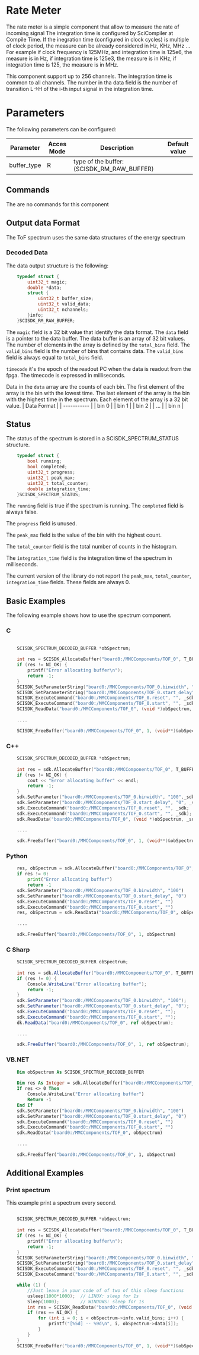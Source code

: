 # Rate Meter

The rate meter is a simple component that allow to measure the rate of incoming signal
The integration time is configured by SciCompiler at Compile Time.
If the inegration time (configured in clock cycles) is multiple of clock period, the measure can be already considered in Hz, KHz, MHz ...
For example if clock frequency is 125MHz, and integration time is 125e6, the measure is in Hz, if integration time is 125e3, the measure is in KHz, if integration time is 125, the measure is in MHz.

This component support up to 256 channels.
The integration time is common to all channels.
The number in tha data field is the number of transition L->H of the i-th input signal in the integration time.


# Parameters
The following parameters can be configured:

| Parameter         | Acces Mode | Description                                                                              | Default value |
| ----------------- | ---------- | ---------------------------------------------------------------------------------------- | ------------- |
| buffer_type       | R          | type of the buffer: (SCISDK_RM_RAW_BUFFER)                                               |               |




## Commands
The are no commands for this component



## Output data Format

The ToF spectrum uses the same data structures of the energy spectrum
### Decoded Data
The data output structure is the following:

```c
	typedef struct {
		uint32_t magic;					
		double *data;					
		struct {
			uint32_t buffer_size;		
			uint32_t valid_data;		
			uint32_t nchannels;			
		}info;
	}SCISDK_RM_RAW_BUFFER;

```

The `magic` field is a 32 bit value that identify the data format.
The `data` field is a pointer to the data buffer. The data buffer is an array of 32 bit values. The number of elements in the array is defined by the `total_bins` field. The `valid_bins` field is the number of bins that contains data. The `valid_bins` field is always equal to `total_bins` field. 

`timecode` it's the epoch of the readout PC when the data is readout from the fpga. The timecode is expressed in milliseconds.

Data in the `data` array are the counts of each bin. The first element of the array is the bin with the lowest time. The last element of the array is the bin with the highest time in the spectrum.
Each element of the array is a 32 bit value. 
| Data Format |
| ----------- |
| bin 0       |
| bin 1       |
| bin 2       |
| ...         |
| bin n       |


## Status
The status of the spectrum is stored in a SCISDK_SPECTRUM_STATUS structure.
    
```c
    typedef struct {
		bool running;					
		bool completed;					
		uint32_t progress;				
		uint32_t peak_max;				
		uint32_t total_counter;			
		double integration_time;		
    }SCISDK_SPECTRUM_STATUS;
```

The `running` field is true if the spectrum is running.
The `completed` field is  always false.
 
The `progress` field is unused.

The `peak_max` field is the value of the bin with the highest count. 

The `total_counter` field is the total number of counts in the histogram.

The `integration_time` field is the integration time of the spectrum in milliseconds.

The current version of the library do not report the `peak_max`, `total_counter`,  `integration_time` fields. These fields are always 0.


## Basic Examples
The following example shows how to use the spectrum component.

### C
```c

    SCISDK_SPECTRUM_DECODED_BUFFER *obSpectrum;
    
    int res = SCISDK_AllocateBuffer("board0:/MMCComponents/TOF_0", T_BUFFER_TYPE_DECODED, (void**)&obSpectrum, _sdk);
    if (res != NI_OK) {
        printf("Error allocating buffer\n");
        return -1;
    }
    SCISDK_SetParameterString("board0:/MMCComponents/TOF_0.binwidth", "100",_sdk);
    SCISDK_SetParameterString("board0:/MMCComponents/TOF_0.start_delay", "0",_sdk);
    SCISDK_ExecuteCommand("board0:/MMCComponents/TOF_0.reset", "", _sdk;
    SCISDK_ExecuteCommand("board0:/MMCComponents/TOF_0.start", "", _sdk);
    SCISDK_ReadData("board0:/MMCComponents/TOF_0", (void *)obSpectrum, _sdk);
    
    ....

    SCISDK_FreeBuffer("board0:/MMCComponents/TOF_0", 1, (void**)&obSpectrum, _sdk);

```

### C++
```c++
    SCISDK_SPECTRUM_DECODED_BUFFER *obSpectrum;
    
    int res = sdk.AllocateBuffer("board0:/MMCComponents/TOF_0", T_BUFFER_TYPE_DECODED, (void**)&obSpectrum, _sdk);
    if (res != NI_OK) {
        cout << "Error allocating buffer" << endl;
        return -1;
    }
    sdk.SetParameter("board0:/MMCComponents/TOF_0.binwidth", "100",_sdk);
    sdk.SetParameter("board0:/MMCComponents/TOF_0.start_delay", "0", _sdk);
    sdk.ExecuteCommand("board0:/MMCComponents/TOF_0.reset", "", _sdk;
    sdk.ExecuteCommand("board0:/MMCComponents/TOF_0.start", "", _sdk);
    sdk.ReadData("board0:/MMCComponents/TOF_0", (void *)obSpectrum, _sdk);
    
    ....

    sdk.FreeBuffer("board0:/MMCComponents/TOF_0", 1, (void**)&obSpectrum, _sdk);

```

### Python
```python
    res, obSpectrum = sdk.AllocateBuffer("board0:/MMCComponents/TOF_0", T_BUFFER_TYPE_DECODED)
    if res != 0:
        print("Error allocating buffer")
        return -1
    sdk.SetParameter("board0:/MMCComponents/TOF_0.binwidth", "100")
    sdk.SetParameter("board0:/MMCComponents/TOF_0.start_delay", "0")
    sdk.ExecuteCommand("board0:/MMCComponents/TOF_0.reset", "")
    sdk.ExecuteCommand("board0:/MMCComponents/TOF_0.start", "")
    res, obSpectrum = sdk.ReadData("board0:/MMCComponents/TOF_0", obSpectrum)
    
    ....

    sdk.FreeBuffer("board0:/MMCComponents/TOF_0", 1, obSpectrum)

```

### C Sharp
```csharp
    SCISDK_SPECTRUM_DECODED_BUFFER obSpectrum;
    
    int res = sdk.AllocateBuffer("board0:/MMCComponents/TOF_0", T_BUFFER_TYPE_DECODED, ref obSpectrum);
    if (res != 0) {
        Console.WriteLine("Error allocating buffer");
        return -1;
    }
    sdk.SetParameter("board0:/MMCComponents/TOF_0.binwidth", "100");
    sdk.SetParameter("board0:/MMCComponents/TOF_0.start_delay", "0");
    sdk.ExecuteCommand("board0:/MMCComponents/TOF_0.reset", "");
    sdk.ExecuteCommand("board0:/MMCComponents/TOF_0.start", "");
    dk.ReadData("board0:/MMCComponents/TOF_0", ref obSpectrum);
    
    ....

    sdk.FreeBuffer("board0:/MMCComponents/TOF_0", 1, ref obSpectrum);

```

### VB.NET
```vb
    Dim obSpectrum As SCISDK_SPECTRUM_DECODED_BUFFER
    
    Dim res As Integer = sdk.AllocateBuffer("board0:/MMCComponents/TOF_0", T_BUFFER_TYPE_DECODED, obSpectrum)
    If res <> 0 Then
        Console.WriteLine("Error allocating buffer")
        Return -1
    End If
    sdk.SetParameter("board0:/MMCComponents/TOF_0.binwidth", "100")
    sdk.SetParameter("board0:/MMCComponents/TOF_0.start_delay", "0")
    sdk.ExecuteCommand("board0:/MMCComponents/TOF_0.reset", "")
    sdk.ExecuteCommand("board0:/MMCComponents/TOF_0.start", "")
    sdk.ReadData("board0:/MMCComponents/TOF_0", obSpectrum)
    
    ....

    sdk.FreeBuffer("board0:/MMCComponents/TOF_0", 1, obSpectrum)

```


## Additional Examples

### Print spectrum
This example print a spectrum every second.
```c

    SCISDK_SPECTRUM_DECODED_BUFFER *obSpectrum;
    
    int res = SCISDK_AllocateBuffer("board0:/MMCComponents/TOF_0", T_BUFFER_TYPE_DECODED, (void**)&obSpectrum, _sdk);
    if (res != NI_OK) {
        printf("Error allocating buffer\n");
        return -1;
    }
    SCISDK_SetParameterString("board0:/MMCComponents/TOF_0.binwidth", "100",_sdk);
    SCISDK_SetParameterString("board0:/MMCComponents/TOF_0.start_delay", "0", _sdk);
    SCISDK_ExecuteCommand("board0:/MMCComponents/TOF_0.reset", "", _sdk;
    SCISDK_ExecuteCommand("board0:/MMCComponents/TOF_0.start", "", _sdk);

    while (1) {
        //Just leave in your code of of two of this sleep functions
        usleep(1000*1000);  // LINUX: sleep for 1s
        Sleep(1000);        // WINDOWS: sleep for 1s 
        int res = SCISDK_ReadData("board0:/MMCComponents/TOF_0", (void *)obSpectrum, _sdk);
        if (res == NI_OK) {
            for (int i = 0; i < obSpectrum->info.valid_bins; i++) {
                printf("[%5d] -- %9d\n", i, obSpectrum->data[i]);
            }
        }
    }
    SCISDK_FreeBuffer("board0:/MMCComponents/TOF_0", 1, (void**)&obSpectrum, _sdk);

